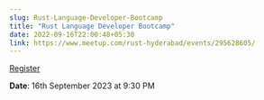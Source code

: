 ```yaml
---
slug: Rust-Language-Developer-Bootcamp
title: "Rust Language Developer Bootcamp"
date: 2022-09-16T22:00:48+05:30
link: https://www.meetup.com/rust-hyderabad/events/295628605/
---
```


[Register](https://www.meetup.com/rust-hyderabad/events/295628605/)

<!-- **Venue**: Thoughtworks Technologies (India) Pvt Ltd -->

**Date**: 16th September 2023 at 9:30 PM